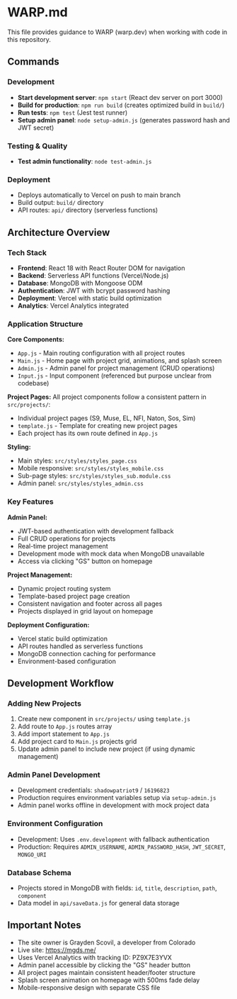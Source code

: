 # WARP.md

This file provides guidance to WARP (warp.dev) when working with code in this repository.

## Commands

### Development
- **Start development server**: `npm start` (React dev server on port 3000)
- **Build for production**: `npm run build` (creates optimized build in `build/`)
- **Run tests**: `npm test` (Jest test runner)
- **Setup admin panel**: `node setup-admin.js` (generates password hash and JWT secret)

### Testing & Quality
- **Test admin functionality**: `node test-admin.js`

### Deployment
- Deploys automatically to Vercel on push to main branch
- Build output: `build/` directory
- API routes: `api/` directory (serverless functions)

## Architecture Overview

### Tech Stack
- **Frontend**: React 18 with React Router DOM for navigation
- **Backend**: Serverless API functions (Vercel/Node.js)
- **Database**: MongoDB with Mongoose ODM
- **Authentication**: JWT with bcrypt password hashing
- **Deployment**: Vercel with static build optimization
- **Analytics**: Vercel Analytics integrated

### Application Structure

**Core Components:**
- `App.js` - Main routing configuration with all project routes
- `Main.js` - Home page with project grid, animations, and splash screen
- `Admin.js` - Admin panel for project management (CRUD operations)
- `Input.js` - Input component (referenced but purpose unclear from codebase)

**Project Pages:**
All project components follow a consistent pattern in `src/projects/`:
- Individual project pages (S9, Muse, EL, NFI, Naton, Sos, Sim)
- `template.js` - Template for creating new project pages
- Each project has its own route defined in `App.js`

**Styling:**
- Main styles: `src/styles/styles_page.css`
- Mobile responsive: `src/styles/styles_mobile.css`  
- Sub-page styles: `src/styles/styles_sub.module.css`
- Admin panel: `src/styles/styles_admin.css`

### Key Features

**Admin Panel:**
- JWT-based authentication with development fallback
- Full CRUD operations for projects
- Real-time project management
- Development mode with mock data when MongoDB unavailable
- Access via clicking "GS" button on homepage

**Project Management:**
- Dynamic project routing system
- Template-based project page creation
- Consistent navigation and footer across all pages
- Projects displayed in grid layout on homepage

**Deployment Configuration:**
- Vercel static build optimization
- API routes handled as serverless functions
- MongoDB connection caching for performance
- Environment-based configuration

## Development Workflow

### Adding New Projects
1. Create new component in `src/projects/` using `template.js`
2. Add route to `App.js` routes array
3. Add import statement to `App.js`
4. Add project card to `Main.js` projects grid
5. Update admin panel to include new project (if using dynamic management)

### Admin Panel Development
- Development credentials: `shadowpatriot9` / `16196823`
- Production requires environment variables setup via `setup-admin.js`
- Admin panel works offline in development with mock project data

### Environment Configuration
- Development: Uses `.env.development` with fallback authentication
- Production: Requires `ADMIN_USERNAME`, `ADMIN_PASSWORD_HASH`, `JWT_SECRET`, `MONGO_URI`

### Database Schema
- Projects stored in MongoDB with fields: `id`, `title`, `description`, `path`, `component`
- Data model in `api/saveData.js` for general data storage

## Important Notes

- The site owner is Grayden Scovil, a developer from Colorado
- Live site: https://mgds.me/
- Uses Vercel Analytics with tracking ID: PZ9X7E3YVX
- Admin panel accessible by clicking the "GS" header button
- All project pages maintain consistent header/footer structure
- Splash screen animation on homepage with 500ms fade delay
- Mobile-responsive design with separate CSS file
